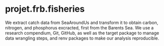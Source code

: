 # projet.frb.fisheries

We extract catch data from SeaAroundUs and transform it to obtain carbon, nitrogen, and phosphorus excracted, first from the Barents Sea.
We use a research compendium, Git, GitHub, as well as the target package to manage data wrangling steps, and renv packages to make our analysis reproducible. 
